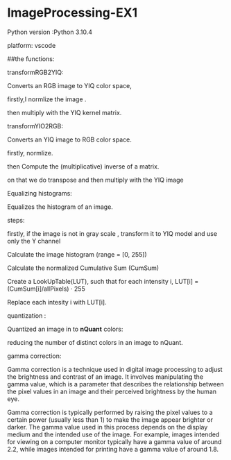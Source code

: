 # ImageProcessing-EX1

Python version :Python 3.10.4

platform: vscode

##the functions:


transformRGB2YIQ:

Converts an RGB image to YIQ color space, 

firstly,I normlize the image .

then multiply with the YIQ kernel matrix.


transformYIO2RGB:

Converts an YIQ image to RGB color space.

firstly, normlize.

then Compute the (multiplicative) inverse of a matrix. 

on that we do transpose and then multiply with the YIQ image 


Equalizing histograms:

Equalizes the histogram of an image.

steps:

firstly, if the image is not in gray scale , transform it to YIQ model and use only the Y channel

Calculate the image histogram (range = [0, 255])

Calculate the normalized Cumulative Sum (CumSum)

Create a LookUpTable(LUT), such that for each intensity i, LUT[i] = (CumSum[i]/allPixels) · 255

Replace each intesity i with LUT[i].



quantization :

Quantized an image in to **nQuant** colors:

reducing the number of distinct colors in an image to nQuant. 


gamma correction:

Gamma correction is a technique used in digital image processing to adjust the brightness and contrast of an image. It involves manipulating the gamma value, which is a parameter that describes the relationship between the pixel values in an image and their perceived brightness by the human eye.


Gamma correction is typically performed by raising the pixel values to a certain power (usually less than 1) to make the image appear brighter or darker. The gamma value used in this process depends on the display medium and the intended use of the image. For example, images intended for viewing on a computer monitor typically have a gamma value of around 2.2, while images intended for printing have a gamma value of around 1.8.



